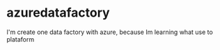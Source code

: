 # azuredatafactory
I'm create one data factory with azure, because Im learning what use to plataform
